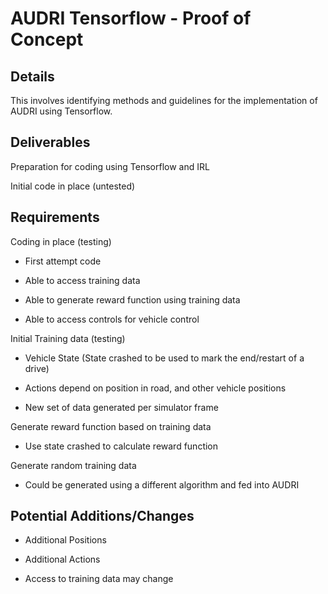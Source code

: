 # AUDRI Tensorflow - Proof of Concept
## Details
This involves identifying methods and guidelines for the implementation of AUDRI using Tensorflow.
## Deliverables 

Preparation for coding using Tensorflow and IRL

Initial code in place (untested)
## Requirements
Coding in place (testing) 

 - First attempt code
  
 - Able to access training data
  
 - Able to generate reward function using training data
  
 - Able to access controls for vehicle control 
	
Initial Training data (testing)

 - Vehicle State (State crashed to be used to mark the end/restart of a drive)
    	
 - Actions depend on position in road, and other vehicle positions
	
 - New set of data generated per simulator frame 
	
Generate reward function based on training data

 - Use state crashed to calculate reward function
	
Generate random training data 

 - Could be generated using a different algorithm and fed into AUDRI 

## Potential Additions/Changes
 - Additional Positions

 - Additional Actions 
 
 - Access to training data may change
